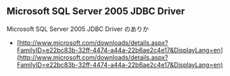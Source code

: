 ## Microsoft SQL Server 2005 JDBC Driver

Microsoft SQL Server 2005 JDBC Driver のありか

  * [http://www.microsoft.com/downloads/details.aspx?FamilyID=e22bc83b-32ff-4474-a44a-22b6ae2c4e17&DisplayLang=en](http://www.microsoft.com/downloads/details.aspx?FamilyID=e22bc83b-32ff-4474-a44a-22b6ae2c4e17&DisplayLang=en)


